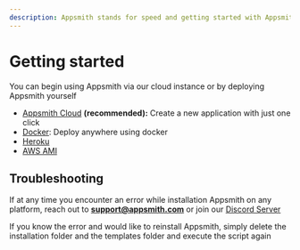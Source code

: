 ```yaml
---
description: Appsmith stands for speed and getting started with Appsmith is just as fast.
---
```


# Getting started

You can begin using Appsmith via our cloud instance or by deploying Appsmith yourself

* [Appsmith Cloud](./setting-up-appsmith/appsmith-cloud.md) **\(recommended\):** Create a new application with just one click
* [Docker](./setting-up-appsmith/docker.md): Deploy anywhere using docker
* [Heroku](./setting-up-appsmith/heroku.md)
* [AWS AMI](./setting-up-appsmith/aws-ami.md)

## Troubleshooting

If at any time you encounter an error while installation Appsmith on any platform, reach out to **support@appsmith.com** or join our [Discord Server](https://discord.com/invite/rBTTVJp)

If you know the error and would like to reinstall Appsmith, simply delete the installation folder and the templates folder and execute the script again

